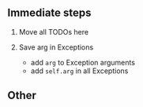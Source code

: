 ## Immediate steps

1. Move all TODOs here

2. Save arg in Exceptions
    - add `arg` to Exception arguments
    - add `self.arg` in all Exceptions

## Other
